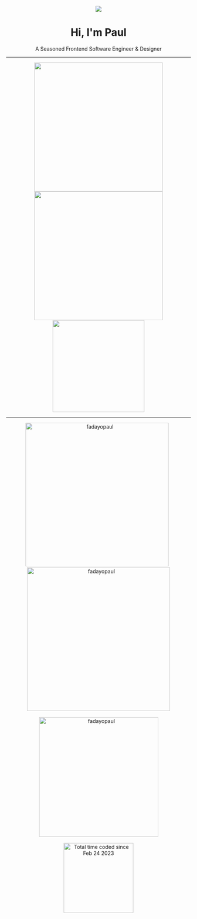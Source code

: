 
<div align="center">
 
  ![](https://komarev.com/ghpvc/?username=fadayopaul&style=flat-square)

<!-- Introduction  -->
   <h1> Hi, I'm Paul</h1>
   <p>A Seasoned Frontend Software Engineer & Designer</p>
 
   <!-- Language, Tools, Framework & Library -->
  <div align="center">
    <hr />
    <img width="350" src="https://skillicons.dev/icons?i=react,bootstrap,html,css,vscode,github,tailwind,git,vercel,sass" />
     <br />
    <img width="350" src="https://skillicons.dev/icons?i=wordpress,javascript,typescript,firebase,c,nextjs,supabase,python,netlify"/>
    <br />
    <img width="250" src="https://skillicons.dev/icons?i=ps,illustrator,ae,pr,xd,figma" />
  </div>

 <hr />
 <!--Github Stats-->
  
  <div align="center">
    <img
      width="390"
      src="https://github-readme-streak-stats.herokuapp.com/?user=fadayopaul&theme=dark"
      alt="fadayopaul"/> 
   &nbsp;
    <img
      width="390"
      src="https://github-readme-stats.vercel.app/api?username=fadayopaul&show_icons=true&theme=react"
      alt="fadayopaul"/>
    <br />
    <br />
    <img
      width="325"
      align="center"
      src="https://github-readme-stats.vercel.app/api/top-langs/?username=fadayopaul&hide=HTML&langs_count=8&hide_progress=true&theme=react&border_radius=10&size_weight=0.5&count_weight=0.5&exclude_repo=github-readme-stats"
      alt="fadayopaul" />
  </div>
  <br />
  
  <!-- WakaTIme Stats  -->
  <div align="center">
    <a href="https://wakatime.com/@d7fff28d-e87e-49dc-9891-63487d096a8c">
      <img
        width="190"
        src="https://wakatime.com/badge/user/d7fff28d-e87e-49dc-9891-63487d096a8c.svg"
        alt="Total time coded since Feb 24 2023"
      />
    </a>
  </div>
</div>
